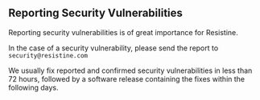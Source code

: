 ## Reporting Security Vulnerabilities

Reporting security vulnerabilities is of great importance for Resistine.

In the case of a security vulnerability, please send the report to `security@resistine.com`

We usually fix reported and confirmed security vulnerabilities in less than 72 hours, followed by a software release containing the fixes within the following days. 
